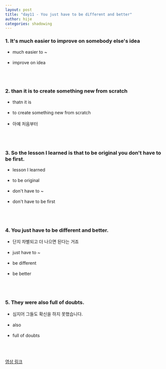 ```yaml
---
layout: post
title: "day11 - You just have to be different and better"
author: hije
categories: shadowing
---
```


### 1. It's much easier to improve on somebody else's idea
* much easier to ~ <br/><br/>
* improve on idea<br/><br/><br/><br/>

### 2. than it is to create something new from scratch
* thatn it is <br/><br/>
* to create something new from scratch<br/><br/>
* 아예 처음부터<br/><br/><br/><br/>

### 3. So the lesson I learned is that to be original you don't have to be first.
* lesson I learned<br/><br/>
* to be original<br/><br/>
* don't have to ~<br/><br/>
* don't have to be first<br/><br/><br/><br/>

### 4. You just have to be different and better.
* 단지 차별되고 더 나으면 된다는 거죠<br/><br/>
* just have to ~<br/><br/>
* be different<br/><br/>
* be better<br/><br/><br/><br/>

### 5. They were also full of doubts.
* 심지어 그들도 확신을 하지 못했습니다.<br/><br/>
* also<br/><br/>
* full of doubts
<br/><br/><br/><br/>

[영상 링크](https://www.youtube.com/watch?v=y5K1kMx-sks&t=304s)
